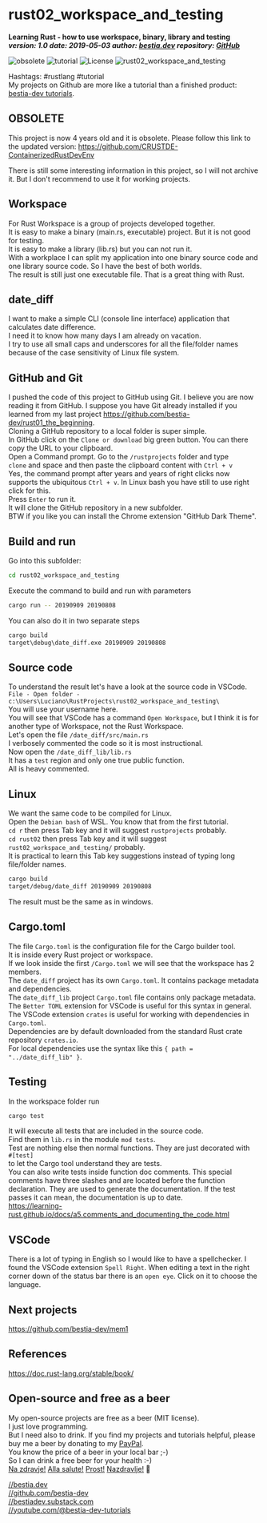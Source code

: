 <!-- markdownlint-disable MD041 -->
[//]: # (auto_md_to_doc_comments segment start A)

# rust02_workspace_and_testing

**Learning Rust - how to use workspace, binary, library and testing**  
***version: 1.0  date: 2019-05-03 author: [bestia.dev](https://bestia.dev) repository: [GitHub](https://github.com/bestia-dev/rust02_workspace_and_testing)***  

 ![obsolete](https://img.shields.io/badge/obsolete-red)
 ![tutorial](https://img.shields.io/badge/tutorial-yellow)
 ![License](https://img.shields.io/badge/license-MIT-blue.svg)
 ![rust02_workspace_and_testing](https://bestia.dev/webpage_hit_counter/get_svg_image/543481533.svg)

Hashtags: #rustlang #tutorial  
My projects on Github are more like a tutorial than a finished product: [bestia-dev tutorials](https://github.com/bestia-dev/tutorials_rust_wasm).

## OBSOLETE

This project is now 4 years old and it is obsolete.
Please follow this link to the updated version:
<https://github.com/CRUSTDE-ContainerizedRustDevEnv>

There is still some interesting information in this project, so I will not archive it. But I don't recommend to use it for working projects.

## Workspace

For Rust Workspace is a group of projects developed together.  
It is easy to make a binary (main.rs, executable) project. But it is not good for testing.  
It is easy to make a library (lib.rs) but you can not run it.  
With a workplace I can split my application into one binary source code and one library source code. So I have the best of both worlds.  
The result is still just one executable file. That is a great thing with Rust.  

## date_diff

I want to make a simple CLI (console line interface) application that calculates date difference.  
I need it to know how many days I am already on vacation.  
I try to use all small caps and underscores for all the file/folder names because of the case sensitivity of Linux file system.  

## GitHub and Git

I pushed the code of this project to GitHub using Git. I believe you are now reading it from GitHub. I suppose you have Git already installed if you learned from my last project <https://github.com/bestia-dev/rust01_the_beginning>.  
Cloning a GitHub repository to a local folder is super simple.  
In GitHub click on the `Clone or download` big green button. You can there copy the URL to your clipboard.  
Open a Command prompt. Go to the `/rustprojects` folder and type  
`clone` and space and then paste the clipboard content with `Ctrl + v`  
Yes, the command prompt after years and years of right clicks now supports the ubiquitous `Ctrl + v`. In Linux bash you have still to use right click for this.  
Press `Enter` to run it.  
It will clone the GitHub repository in a new subfolder.  
BTW if you like you can install the Chrome extension "GitHub Dark Theme".  

## Build and run

Go into this subfolder:  

```bash
cd rust02_workspace_and_testing
```  

Execute the command to build and run with parameters  

```bash
cargo run -- 20190909 20190808
```  

You can also do it in two separate steps  

```bash
cargo build
target\debug\date_diff.exe 20190909 20190808
```  

## Source code

To understand the result let's have a look at the source code in VSCode.  
`File - Open folder - c:\Users\Luciano\RustProjects\rust02_workspace_and_testing\`  
You will use your username here.  
You will see that VSCode has a command `Open Workspace`, but I think it is for another type of Workspace, not the Rust Workspace.  
Let's open the file `/date_diff/src/main.rs`  
I verbosely commented the code so it is most instructional.  
Now open the `/date_diff_lib/lib.rs`  
It has a `test` region and only one true public function.  
All is heavy commented.  
  
## Linux

We want the same code to be compiled for Linux.  
Open the `Debian bash` of WSL. You know that from the first tutorial.  
`cd r` then press Tab key and it will suggest `rustprojects` probably.  
`cd rust02` then press Tab key and it will suggest `rust02_workspace_and_testing/` probably.  
It is practical to learn this Tab key suggestions instead of typing long file/folder names.  

```bash
cargo build  
target/debug/date_diff 20190909 20190808
```  

The result must be the same as in windows.  
  
## Cargo.toml

The file `Cargo.toml` is the configuration file for the Cargo builder tool.  
It is inside every Rust project or workspace.  
If we look inside the first `/Cargo.toml` we will see that the workspace has 2 members.  
The `date_diff` project has its own `Cargo.toml`. It contains package metadata and dependencies.  
The `date_diff_lib` project `Cargo.toml` file contains only package metadata.  
The `Better TOML` extension for VSCode is useful for this syntax in general.  
The VSCode extension `crates` is useful for working with dependencies in `Cargo.toml`.  
Dependencies are by default downloaded from the standard Rust crate repository `crates.io`.  
For local dependencies use the syntax like this `{ path = "../date_diff_lib" }`.  

## Testing

In the workspace folder run  

```bash
cargo test
```  

It will execute all tests that are included in the source code.  
Find them in `lib.rs` in the module `mod tests`.  
Test are nothing else then normal functions. They are just decorated with  
`#[test]`  
to let the Cargo tool understand they are tests.  
You can also write tests inside function doc comments. This special comments have three slashes and are located before the function declaration. They are used to generate the documentation. If the test passes it can mean, the documentation is up to date.  
<https://learning-rust.github.io/docs/a5.comments_and_documenting_the_code.html>  

## VSCode

There is a lot of typing in English so I would like to have a spellchecker. I found the VSCode extension `Spell Right`. When editing a text in the right corner down of the status bar there is an `open eye`. Click on it to choose the language.  

## Next projects

<https://github.com/bestia-dev/mem1>  
  
## References

<https://doc.rust-lang.org/stable/book/>  

## Open-source and free as a beer

My open-source projects are free as a beer (MIT license).  
I just love programming.  
But I need also to drink. If you find my projects and tutorials helpful, please buy me a beer by donating to my [PayPal](https://paypal.me/LucianoBestia).  
You know the price of a beer in your local bar ;-)  
So I can drink a free beer for your health :-)  
[Na zdravje!](https://translate.google.com/?hl=en&sl=sl&tl=en&text=Na%20zdravje&op=translate) [Alla salute!](https://dictionary.cambridge.org/dictionary/italian-english/alla-salute) [Prost!](https://dictionary.cambridge.org/dictionary/german-english/prost) [Nazdravlje!](https://matadornetwork.com/nights/how-to-say-cheers-in-50-languages/) 🍻

[//bestia.dev](https://bestia.dev)  
[//github.com/bestia-dev](https://github.com/bestia-dev)  
[//bestiadev.substack.com](https://bestiadev.substack.com)  
[//youtube.com/@bestia-dev-tutorials](https://youtube.com/@bestia-dev-tutorials)  

[//]: # (auto_md_to_doc_comments segment end A)
